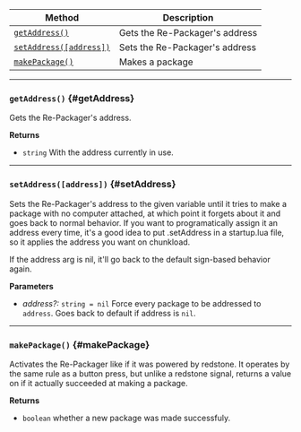 | Method                                 | Description                                                  |
| -------------------------------------- | ------------------------------------------------------------ |
| [`getAddress()`](#getAddress)            | Gets the Re-Packager's address |
| [`setAddress([address])`](#setAddress)            | Sets the Re-Packager's address |
| [`makePackage()`](#makePackage)            | Makes a package |

---

### `getAddress()` {#getAddress}

Gets the Re-Packager's address.

**Returns**

- `string` With the address currently in use. 

---

### `setAddress([address])` {#setAddress}

Sets the Re-Packager's address to the given variable until it tries to make a package with no computer attached, at which point it forgets about it and goes back to normal behavior.
If you want to programatically assign it an address every time, it's a good idea to put .setAddress in a startup.lua file, so it applies the address you want on chunkload.

If the address arg is nil, it'll go back to the default sign-based behavior again.

**Parameters**

- _address?:_ `string = nil` Force every package to be addressed to `address`. Goes back to default if address is `nil`.

---

### `makePackage()` {#makePackage}

Activates the Re-Packager like if it was powered by redstone. It operates by the same rule as a button press, but unlike a redstone signal, returns a value on if it actually succeeded at making a package.

**Returns**
- `boolean` whether a new package was made successfuly.

